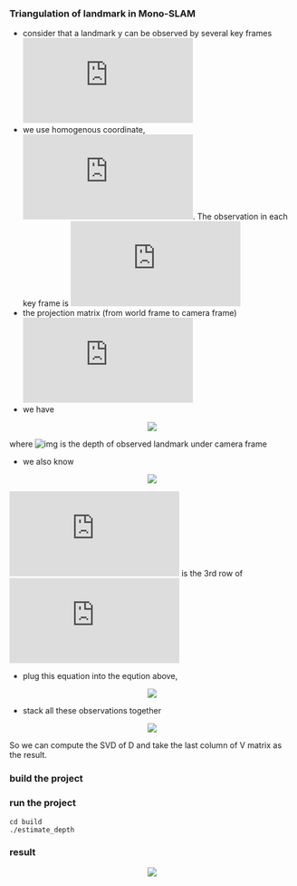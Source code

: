 ### Triangulation of landmark in Mono-SLAM

+ consider that a landmark y can be observed by several key frames ![](https://latex.codecogs.com/gif.latex?k%20%3D%201%2C...%2Cn)
+ we use homogenous coordinate, ![](https://latex.codecogs.com/gif.latex?%5Cbold%7By%7D%20%5Cin%20%5Cmathbb%7BR%7D%5E4). The observation in each key frame is ![](https://latex.codecogs.com/gif.latex?%5Cbold%7Bx%7D_k%20%3D%20%5Bu_k%2C%20v_k%2C%201%5D%5ET)
+ the projection matrix (from world frame to camera frame) ![](https://latex.codecogs.com/gif.latex?%5Cbold%7BP%7D_k%20%3D%20%5B%5Cbold%7BR%7D_k%2C%20%5Cbold%7Bt%7D_k%5D%20%5Cin%20%5Cmathbb%7BR%7D%5E%7B3%20%5Ctimes%204%7D)
+ we have
<div align=center><img src=https://github.com/lbw0502/Visual_Inertial_SLAM_Course/blob/master/exercise6_Triangulation/doc/tri1.png></div> 

where ![img](https://github.com/lbw0502/Visual_Inertial_SLAM_Course/blob/master/exercise6_Triangulation/doc/lambda_k.png) is the depth of observed landmark under camera frame  

+ we also know
<div align=center><img src=https://github.com/lbw0502/Visual_Inertial_SLAM_Course/blob/master/exercise6_Triangulation/doc/tri2.png></div>

![](https://latex.codecogs.com/gif.latex?%5Cbold%7BP%7D%5ET_%7Bk%2C3%7D) is the 3rd row of ![](https://latex.codecogs.com/gif.latex?%5Cbold%7BP%7D_%7Bk%7D)  



+ plug this equation into the eqution above,
<div align=center><img src=https://github.com/lbw0502/Visual_Inertial_SLAM_Course/blob/master/exercise6_Triangulation/doc/tri3.png></div>

+ stack all these observations together
<div align=center><img src=https://github.com/lbw0502/Visual_Inertial_SLAM_Course/blob/master/exercise6_Triangulation/doc/tri4.png></div>

So we can compute the SVD of D and take the last column of V matrix as the result.


### build the project
### run the project
`cd build`  
`./estimate_depth`
### result
<div align=center><img src=https://github.com/lbw0502/Visual_Inertial_SLAM_Course/blob/master/exercise6_Triangulation/doc/result.png></div>
